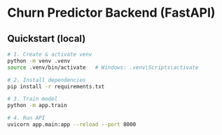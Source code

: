 # Churn Predictor Backend (FastAPI)

## Quickstart (local)

```bash
# 1. Create & activate venv
python -m venv .venv
source .venv/bin/activate   # Windows: .venv\Scripts\activate

# 2. Install dependencies
pip install -r requirements.txt

# 3. Train model
python -m app.train

# 4. Run API
uvicorn app.main:app --reload --port 8000
